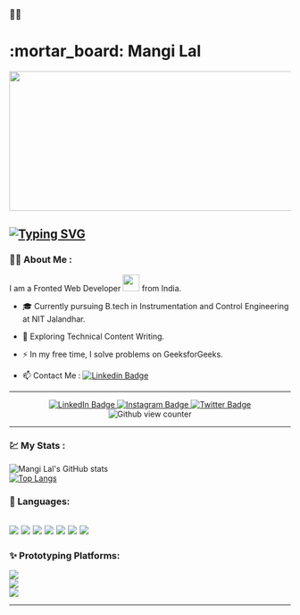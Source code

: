 <!--:tada: :fireworks: :christmas_tree: :ribbon: :cricket_game: :dart: :hearts: :gift: :sparkles: :gem::loud_sound: :briefcase: :balance_scale: :pushpin: :heavy_check_mark: :atom:-->
### :wave::cowboy_hat_face:
<h1>:mortar_board: Mangi Lal</h1>

<div align="center">
  <img src="https://media.giphy.com/media/dWesBcTLavkZuG35MI/giphy.gif" width="600" height="250"/>
</div>

[![Typing SVG](https://readme-typing-svg.herokuapp.com?color=30F727&background=FFFFFF00&lines=Coding+Enthusiast+;Fronted+Web+Developer)](https://git.io/typing-svg)
---
### :man_technologist: About Me :
I am a Fronted Web Developer <img src="https://media.giphy.com/media/WUlplcMpOCEmTGBtBW/giphy.gif" width="30"> from India.
- :mortar_board: Currently pursuing B.tech in Instrumentation and Control Engineering at NIT Jalandhar.

- :seedling: Exploring Technical Content Writing.

- :zap: In my free time, I solve problems on GeeksforGeeks.

- :mailbox: Contact Me : [![Linkedin Badge](https://img.shields.io/badge/-LinkedIn-blue?style=flat&logo=Linkedin&logoColor=white)](https://www.linkedin.com/in/mangi-lal-27b7751b8?lipi=urn%3Ali%3Apage%3Ad_flagship3_profile_view_base_contact_details%3BV%2BSmATJeS6qD26zbYcChJg%3D%3D)

---
<div id="badges" align="center">
  <a href="https://www.linkedin.com/in/mangi-lal-27b7751b8?lipi=urn%3Ali%3Apage%3Ad_flagship3_profile_view_base_contact_details%3BV%2BSmATJeS6qD26zbYcChJg%3D%3D">
    <img src="https://img.shields.io/badge/LinkedIn-blue?style=for-the-badge&logo=linkedin&logoColor=white" alt="LinkedIn Badge"/>
  </a>
  <a href="https://www.instagram.com/mangilal_036/">
    <img src="https://img.shields.io/badge/Instagram-black?logo=instagram&logoColor=pink&style=for-the-badge" alt="Instagram Badge"/>
  </a>
  <a href="https://twitter.com/Mangilal036">
    <img src="https://img.shields.io/badge/Twitter-blue?style=for-the-badge&logo=twitter&logoColor=white" alt="Twitter Badge"/>
  </a>
  <br>
  <img src="https://komarev.com/ghpvc/?username=Mangi-Lal&style=social&color=green" alt="Github view counter" />
</div>


---

###  :chart: My Stats :

<!--[![GitHub Streak](http://github-readme-streak-stats.herokuapp.com?user=Mangi-Lal&theme=tokyonight&fire=DD5B26)](https://git.io/streak-stats)-->
![Mangi Lal's GitHub stats](https://github-readme-stats.vercel.app/api?username=Mangi-Lal&show_icons=true&theme=onedark)<br>
[![Top Langs](https://github-readme-stats.vercel.app/api/top-langs/?username=Mangi-Lal&layout=compact&theme=vision-friendly-dark)](https://github.com/Mangi-Lal/github-readme-stats)

### :pushpin: Languages:

  <img src="https://img.shields.io/badge/C-00599C?style=for-the-badge&logo=c&logoColor=white"/> <img src="https://img.shields.io/badge/C%2B%2B-00599C?style=for-the-badge&logo=c%2B%2B&logoColor=white"/> <img src="https://img.shields.io/badge/Python-FFD43B?style=for-the-badge&logo=python&logoColor=blue"/> <img src="https://img.shields.io/badge/HTML5-E34F26?style=for-the-badge&logo=html5&logoColor=white"/> <img src="https://img.shields.io/badge/CSS3-1572B6?style=for-the-badge&logo=css3&logoColor=white"/> <img src="https://img.shields.io/badge/JavaScript-323330?style=for-the-badge&logo=javascript&logoColor=F7DF1E"/> <img src="https://img.shields.io/badge/OpenCV-27338e?style=for-the-badge&logo=OpenCV&logoColor=white"/>
---
### :sparkles: Prototyping Platforms:
<div>
  <img src="https://img.shields.io/badge/Arduino-00979D?style=for-the-badge&logo=Arduino&logoColor=white"/>
</div>
<div>
  <img src="https://img.shields.io/badge/Raspberry%20Pi-A22846?style=for-the-badge&logo=Raspberry%20Pi&logoColor=white"/>
</div>
<div>
  <img src="https://img.shields.io/badge/GIT-E44C30?style=for-the-badge&logo=git&logoColor=white"/>
</div>

---
